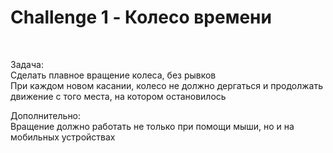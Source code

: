 # Challenge 1 - Колесо времени
<br>

Задача:<br>
Сделать плавное вращение колеса, без рывков<br>
При каждом новом касании, колесо не должно дергаться и продолжать движение с того места, на котором остановилось<br>

Дополнительно:<br>
Вращение должно работать не только при помощи мыши, но и на мобильных устройствах
